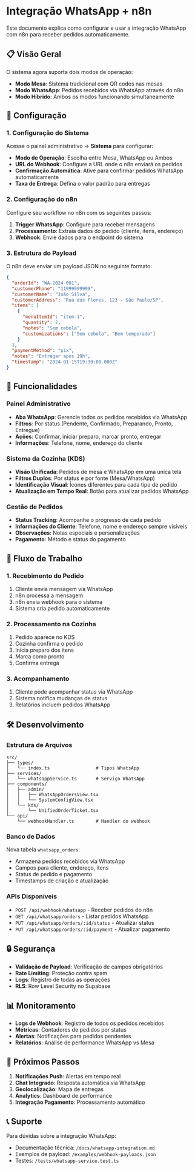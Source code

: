 # Integração WhatsApp + n8n

Este documento explica como configurar e usar a integração WhatsApp com n8n para receber pedidos automaticamente.

## 📋 Visão Geral

O sistema agora suporta dois modos de operação:
- **Modo Mesa**: Sistema tradicional com QR codes nas mesas
- **Modo WhatsApp**: Pedidos recebidos via WhatsApp através do n8n
- **Modo Híbrido**: Ambos os modos funcionando simultaneamente

## 🔧 Configuração

### 1. Configuração do Sistema

Acesse o painel administrativo → **Sistema** para configurar:

- **Modo de Operação**: Escolha entre Mesa, WhatsApp ou Ambos
- **URL do Webhook**: Configure a URL onde o n8n enviará os pedidos
- **Confirmação Automática**: Ative para confirmar pedidos WhatsApp automaticamente
- **Taxa de Entrega**: Defina o valor padrão para entregas

### 2. Configuração do n8n

Configure seu workflow no n8n com os seguintes passos:

1. **Trigger WhatsApp**: Configure para receber mensagens
2. **Processamento**: Extraia dados do pedido (cliente, itens, endereço)
3. **Webhook**: Envie dados para o endpoint do sistema

### 3. Estrutura do Payload

O n8n deve enviar um payload JSON no seguinte formato:

```json
{
  "orderId": "WA-2024-001",
  "customerPhone": "11999999999",
  "customerName": "João Silva",
  "customerAddress": "Rua das Flores, 123 - São Paulo/SP",
  "items": [
    {
      "menuItemId": "item-1",
      "quantity": 2,
      "notes": "Sem cebola",
      "customizations": ["Sem cebola", "Bem temperado"]
    }
  ],
  "paymentMethod": "pix",
  "notes": "Entregar após 19h",
  "timestamp": "2024-01-15T19:30:00.000Z"
}
```

## 📱 Funcionalidades

### Painel Administrativo

- **Aba WhatsApp**: Gerencie todos os pedidos recebidos via WhatsApp
- **Filtros**: Por status (Pendente, Confirmado, Preparando, Pronto, Entregue)
- **Ações**: Confirmar, iniciar preparo, marcar pronto, entregar
- **Informações**: Telefone, nome, endereço do cliente

### Sistema da Cozinha (KDS)

- **Visão Unificada**: Pedidos de mesa e WhatsApp em uma única tela
- **Filtros Duplos**: Por status e por fonte (Mesa/WhatsApp)
- **Identificação Visual**: Ícones diferentes para cada tipo de pedido
- **Atualização em Tempo Real**: Botão para atualizar pedidos WhatsApp

### Gestão de Pedidos

- **Status Tracking**: Acompanhe o progresso de cada pedido
- **Informações do Cliente**: Telefone, nome e endereço sempre visíveis
- **Observações**: Notas especiais e personalizações
- **Pagamento**: Método e status do pagamento

## 🔄 Fluxo de Trabalho

### 1. Recebimento do Pedido
1. Cliente envia mensagem via WhatsApp
2. n8n processa a mensagem
3. n8n envia webhook para o sistema
4. Sistema cria pedido automaticamente

### 2. Processamento na Cozinha
1. Pedido aparece no KDS
2. Cozinha confirma o pedido
3. Inicia preparo dos itens
4. Marca como pronto
5. Confirma entrega

### 3. Acompanhamento
1. Cliente pode acompanhar status via WhatsApp
2. Sistema notifica mudanças de status
3. Relatórios incluem pedidos WhatsApp

## 🛠️ Desenvolvimento

### Estrutura de Arquivos

```
src/
├── types/
│   └── index.ts                 # Tipos WhatsApp
├── services/
│   └── whatsappService.ts       # Serviço WhatsApp
├── components/
│   ├── admin/
│   │   ├── WhatsAppOrdersView.tsx
│   │   └── SystemConfigView.tsx
│   └── kds/
│       └── UnifiedOrderTicket.tsx
└── api/
    └── webhookHandler.ts        # Handler do webhook
```

### Banco de Dados

Nova tabela `whatsapp_orders`:
- Armazena pedidos recebidos via WhatsApp
- Campos para cliente, endereço, itens
- Status de pedido e pagamento
- Timestamps de criação e atualização

### APIs Disponíveis

- `POST /api/webhook/whatsapp` - Receber pedidos do n8n
- `GET /api/whatsapp/orders` - Listar pedidos WhatsApp
- `PUT /api/whatsapp/orders/:id/status` - Atualizar status
- `PUT /api/whatsapp/orders/:id/payment` - Atualizar pagamento

## 🔒 Segurança

- **Validação de Payload**: Verificação de campos obrigatórios
- **Rate Limiting**: Proteção contra spam
- **Logs**: Registro de todas as operações
- **RLS**: Row Level Security no Supabase

## 📊 Monitoramento

- **Logs de Webhook**: Registro de todos os pedidos recebidos
- **Métricas**: Contadores de pedidos por status
- **Alertas**: Notificações para pedidos pendentes
- **Relatórios**: Análise de performance WhatsApp vs Mesa

## 🚀 Próximos Passos

1. **Notificações Push**: Alertas em tempo real
2. **Chat Integrado**: Resposta automática via WhatsApp
3. **Geolocalização**: Mapa de entregas
4. **Analytics**: Dashboard de performance
5. **Integração Pagamento**: Processamento automático

## 📞 Suporte

Para dúvidas sobre a integração WhatsApp:
- Documentação técnica: `/docs/whatsapp-integration.md`
- Exemplos de payload: `/examples/webhook-payloads.json`
- Testes: `/tests/whatsapp-service.test.ts`
